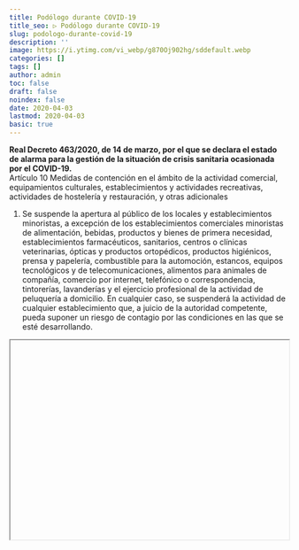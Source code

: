 ```yaml
---
title: Podólogo durante COVID-19
title_seo: ▷ Podólogo durante COVID-19
slug: podologo-durante-covid-19
description: ''
image: https://i.ytimg.com/vi_webp/g870Oj902hg/sddefault.webp
categories: []
tags: []
author: admin
toc: false
draft: false
noindex: false
date: 2020-04-03
lastmod: 2020-04-03
basic: true
---
```

>
  __Real Decreto 463/2020, de 14 de marzo, por el que se declara el estado de alarma para la gestión de la situación de crisis sanitaria ocasionada por el COVID-19.__  
  Artículo 10 Medidas de contención en el ámbito de la actividad comercial, equipamientos culturales, establecimientos y actividades recreativas, actividades de hostelería y restauración, y otras adicionales
  1. Se suspende la apertura al público de los locales y establecimientos minoristas, a excepción de los establecimientos comerciales minoristas de alimentación, bebidas, productos y bienes de primera necesidad, establecimientos farmacéuticos, sanitarios, centros o clínicas veterinarias, ópticas y productos ortopédicos, productos higiénicos, prensa y papelería, combustible para la automoción, estancos, equipos tecnológicos y de telecomunicaciones, alimentos para animales de compañía, comercio por internet, telefónico o correspondencia, tintorerías, lavanderías y el ejercicio profesional de la actividad de peluquería a domicilio. En cualquier caso, se suspenderá la actividad de cualquier establecimiento que, a juicio de la autoridad competente, pueda suponer un riesgo de contagio por las condiciones en las que se esté desarrollando.

<iframe width="100%" height="360" data-src="https://www.youtube.com/embed/g870Oj902hg" allowfullscreen></iframe>